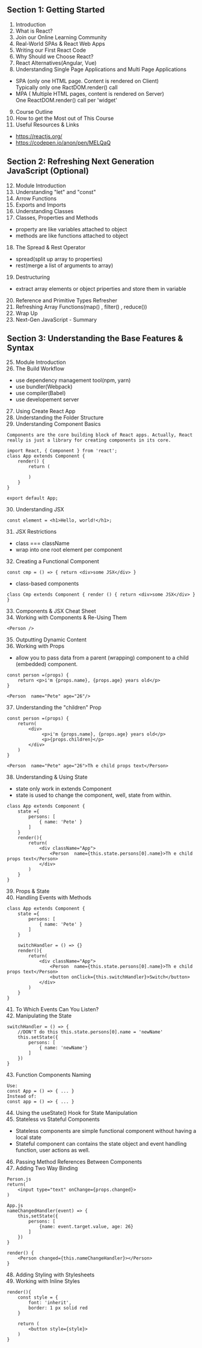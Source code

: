 ## Section 1: Getting Started

1. Introduction
2. What is React?
3. Join our Online Learning Community
4. Real-World SPAs & React Web Apps
5. Writing our First React Code
6. Why Should we Choose React?
7. React Alternatives(Angular, Vue)
8. Understanding Single Page Applications and Multi Page Applications<br/>
- SPA (only one HTML page. Content is rendered on Client)<br/>
Typically only one RactDOM.render() call
- MPA ( Multiple HTML pages, content is rendered on Server)<br/>
One ReactDOM.render() call per 'widget'
9. Course Outline
10. How to get the Most out of This Course
11. Useful Resources & Links
- https://reactjs.org/
- https://codepen.io/anon/pen/MELQaQ

## Section 2: Refreshing Next Generation JavaScript (Optional)
12. Module Introduction
13. Understanding "let" and "const"
14. Arrow Functions
15. Exports and Imports
16. Understanding Classes
17. Classes, Properties and Methods
- property are like variables attached to object
- methods are like functions attached to object
18. The Spread & Rest Operator
- spread(split up array to properties)
- rest(merge a list of arguments to array)
19. Destructuring
- extract array elements or object priperties and store them in variable
20. Reference and Primitive Types Refresher
21. Refreshing Array Functions(map() , filter() , reduce())
22. Wrap Up
23. Next-Gen JavaScript - Summary

## Section 3: Understanding the Base Features & Syntax
25. Module Introduction
26. The Build Workflow
- use dependency management tool(npm, yarn)
- use bundler(Webpack)
- use compiler(Babel)
- use developement server
27. Using Create React App
28. Understanding the Folder Structure
29. Understanding Component Basics
```
Components are the core building block of React apps. Actually, React really is just a library for creating components in its core.

import React, { Component } from 'react';
class App extends Component {
    render() {
        return (

        )
    }
}

export default App;
```
30. Understanding JSX
```
const element = <h1>Hello, world!</h1>;
```
31. JSX Restrictions
- class === className
- wrap into one root element per component
32. Creating a Functional Component
```
const cmp = () => { return <div>some JSX</div> }
```
- class-based components
```
class Cmp extends Component { render () { return <div>some JSX</div> } } 
```
33. Components & JSX Cheat Sheet
34. Working with Components & Re-Using Them
```
<Person />
```
35. Outputting Dynamic Content
36. Working with Props
-  allow you to pass data from a parent (wrapping) component to a child (embedded) component.
```
const person =(props) {
    return <p>i'm {props.name}, {props.age} years old</p>
}

<Person  name="Pete" age="26"/>
```
37. Understanding the "children" Prop
```
const person =(props) {
    return(
        <div>
             <p>i'm {props.name}, {props.age} years old</p>
             <p>{props.children}</p>
        </div>
    )
}

<Person  name="Pete" age="26">Th e child props text</Person>
```
38. Understanding & Using State
- state only work in extends Component
- state is used to change the component, well, state from within.
```
class App extends Component {
    state ={
        persons: [
            { name: 'Pete' } 
        ]
    }
    render(){
        return(
            <div className="App">
                <Person  name={this.state.persons[0].name}>Th e child props text</Person>
            </div>
        )
    }
}
```
39. Props & State
40. Handling Events with Methods
```
class App extends Component {
    state ={
        persons: [
            { name: 'Pete' } 
        ]
    }

    switchHandler = () => {}
    render(){
        return(
            <div className="App">
                <Person  name={this.state.persons[0].name}>Th e child props text</Person>
                <button onClick={this.switchHandler}>Switch</button>
            </div>
        )
    }
}
```
41. To Which Events Can You Listen?
42. Manipulating the State
```
switchHandler = () => {
    //DON'T do this this.state.persons[0].name = 'newName'
    this.setState({
        persons: [
            { name: 'newName'}
        ]
    })
}
```
43. Function Components Naming
```
Use:
const App = () => { ... }
Instead of:
const app = () => { ... }
```
44. Using the useState() Hook for State Manipulation
45. Stateless vs Stateful Components
- Stateless components are simple functional component without having a local state
- Stateful component can contains the state object and event handling function, user actions as well.
46. Passing Method References Between Components
47. Adding Two Way Binding
```
Person.js
return(
    <input type="text" onChange={props.changed}>
)

App.js
nameChangedHandler(event) => {
    this,setState({
        persons: [
            {name: event.target.value, age: 26}
        ]
    })
}

render() {
    <Person changed={this.nameChangeHandler}></Person>
}
```
48. Adding Styling with Stylesheets
49. Working with Inline Styles
```
render(){
    const style = {
        font: 'inherit',
        border: 1 px solid red
    }

    return (
        <button style={style}>
    )
}

```